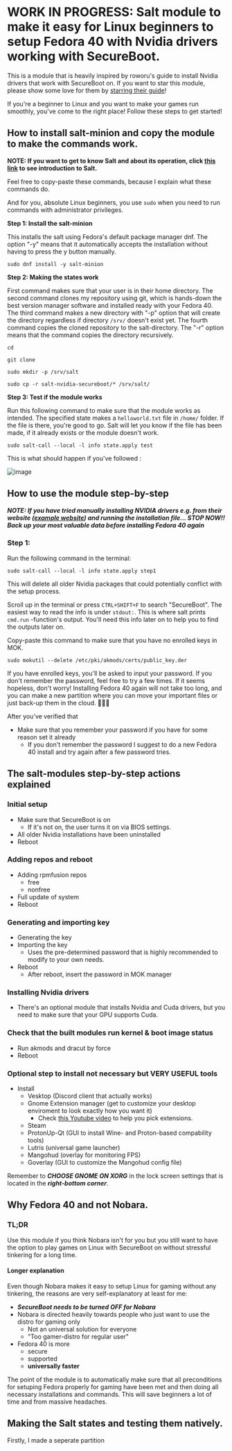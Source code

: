 # WORK IN PROGRESS: Salt module to make it easy for Linux beginners to setup Fedora 40 with Nvidia drivers working with SecureBoot.

This is a module that is heavily inspired by roworu's guide to install Nvidia drivers that work with SecureBoot on. If you want to star this module, please show some love for them by [starring their guide](https://github.com/roworu/nvidia-fedora-secureboot)!

If you're a beginner to Linux and you want to make your games run smoothly, you've come to the right place! Follow these steps to get started!

## How to install salt-minion and copy the module to make the commands work.

**NOTE: If you want to get to know Salt and about its operation, click [this link](https://docs.saltproject.io/en/latest/topics/index.html) to see introduction to Salt.**

Feel free to copy-paste these commands, because I explain what these commands do.

And for you, absolute Linux beginners, you use `sudo` when you need to run commands with administrator privileges. 

**Step 1: Install the salt-minion**

This installs the salt using Fedora's default package manager dnf. The option "-y" means that it automatically accepts the installation without having to press the y button manually.

```
sudo dnf install -y salt-minion
```
**Step 2: Making the states work**

First command makes sure that your user is in their home directory. The second command clones my repository using git, which is hands-down the best version manager software and installed ready with your Fedora 40. The third command makes a new directory with "-p" option that will create the directory regardless if directory `/srv/` doesn't exist yet. The fourth command copies the cloned repository to the salt-directory. The "-r" option means that the command copies the directory recursively.

```
cd
```
```
git clone
```
```
sudo mkdir -p /srv/salt
```
```
sudo cp -r salt-nvidia-secureboot/* /srv/salt/
```

**Step 3: Test if the module works**

Run this following command to make sure that the module works as intended. The specified state makes a `helloworld.txt` file in `/home/` folder. If the file is there, you're good to go. Salt will let you know if the file has been made, if it already exists or the module doesn't work.

```
sudo salt-call --local -l info state.apply test
```
This is what should happen if you've followed :

![image](https://github.com/KebabGarva/Linux-palvelinten-hallinta-bgu248/assets/89390996/e44da40d-db81-41d9-b4d4-7b74246c25c8)

## How to use the module step-by-step

***NOTE: If you have tried manually installing NVIDIA drivers e.g. from their website ([example website](https://www.nvidia.com/Download/index.aspx)) and running the installation file... STOP NOW!! Back up your most valuable data before installing Fedora 40 again***

### Step 1:

Run the following command in the terminal:

```
sudo salt-call --local -l info state.apply step1
```

This will delete all older Nvidia packages that could potentially conflict with the setup process.

Scroll up in the terminal or press `CTRL+SHIFT+F` to search "SecureBoot". The easiest way to read the info is under `stdout:`. This is where salt prints `cmd.run` -function's output. You'll need this info later on to help you to find the outputs later on.

Copy-paste this command to make sure that you have no enrolled keys in MOK.

```
sudo mokutil --delete /etc/pki/akmods/certs/public_key.der
```

If you have enrolled keys, you'll be asked to input your password. If you don't remember the password, feel free to try a few times. If it seems hopeless, don't worry! Installing Fedora 40 again will not take too long, and you can make a new partition where you can move your important files or just back-up them in the cloud. 🫶🫶🫶

After you've verified that

- Make sure that you remember your password if you have for some reason set it already
  - If you don't remember the password I suggest to do a new Fedora 40 install and try again after a few password tries.

## The salt-modules step-by-step actions explained

### Initial setup

- Make sure that SecureBoot is on
  - If it's not on, the user turns it on via BIOS settings.
- All older Nvidia installations have been uninstalled
- Reboot

### Adding repos and reboot

- Adding rpmfusion repos
  - free
  - nonfree
- Full update of system
- Reboot

### Generating and importing key

- Generating the key
- Importing the key
  - Uses the pre-determined password that is highly recommended to modify to your own needs.
- Reboot
  - After reboot, insert the password in MOK manager

### Installing Nvidia drivers 

- There's an optional module that installs Nvidia and Cuda drivers, but you need to make sure that your GPU supports Cuda.

### Check that the built modules run kernel & boot image status

- Run akmods and dracut by force
- Reboot

### Optional step to install not necessary but VERY USEFUL tools

- Install
  - Vesktop (Discord client that actually works)
  - Gnome Extension manager (get to customize your desktop enviroment to look exactly how you want it)
    - Check [this Youtube video](https://www.youtube.com/watch?v=AE1-W2bMVEs) to help you pick extensions.
  - Steam
  - ProtonUp-Qt (GUI to install Wine- and Proton-based compability tools)
  - Lutris (universal game launcher)
  - Mangohud (overlay for monitoring FPS)
  - Goverlay (GUI to customize the Mangohud config file)

Remember to ***CHOOSE GNOME ON XORG*** in the lock screen settings that is located in the ***right-bottom corner***.

## Why Fedora 40 and not Nobara.

### TL;DR

Use this module if you think Nobara isn't for you but you still want to have the option to play games on Linux with SecureBoot on without stressful tinkering for a long time. 

#### Longer explanation

Even though Nobara makes it easy to setup Linux for gaming without any tinkering, the reasons are very self-explanatory at least for me:

- ***SecureBoot needs to be turned OFF for Nobara***
- Nobara is directed heavily towards people who just want to use the distro for gaming only
  - Not an universal solution for everyone
  - "Too gamer-distro for regular user"
- Fedora 40 is more
  - secure
  - supported
  - **universally faster**

The point of the module is to automatically make sure that all preconditions for setuping Fedora properly for gaming have been met and then doing all necessary installations and commands.
This will save beginners a lot of time and from massive headaches.

## Making the Salt states and testing them natively.



Firstly, I made a seperate partition


